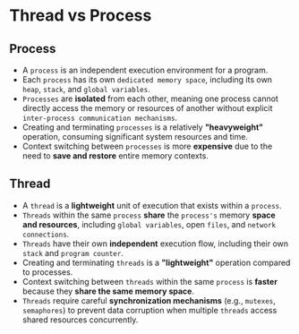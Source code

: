 Thread vs Process
=================
  
Process
-------
- A `process` is an independent execution environment for a program.
- Each `process` has its own `dedicated memory space`, including its own `heap`, `stack`, and `global variables`.
- `Processes` are **isolated** from each other, meaning one process cannot directly access the memory or resources of another without explicit `inter-process communication mechanisms`.
- Creating and terminating `processes` is a relatively **"heavyweight"** operation, consuming significant system resources and time.
- Context switching between `processes` is more **expensive** due to the need to **save and restore** entire memory contexts.
  
Thread
-------
- A `thread` is a **lightweight** unit of execution that exists within a `process`.
- `Threads` within the same `process` **share** the `process's` memory **space and resources**, including `global variables`, open `files`, and `network connections`.
- `Threads` have their own **independent** execution flow, including their own `stack` and `program counter`.
- Creating and terminating `threads` is a **"lightweight"** operation compared to processes.
- Context switching between `threads` within the same `process` is **faster** because they **share the same memory space**.
- `Threads` require careful **synchronization mechanisms** (e.g., `mutexes`, `semaphores`) to prevent data corruption when multiple `threads` access shared resources concurrently.